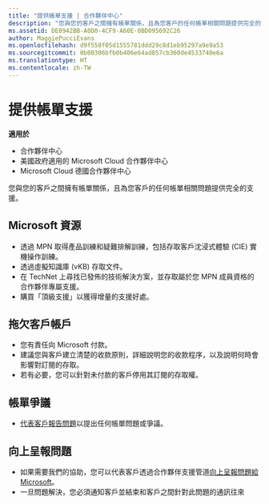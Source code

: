 ```yaml
---
title: "提供帳單支援 | 合作夥伴中心"
description: "您與您的客戶之間擁有帳單關係，且為您客戶的任何帳單相關問題提供完全的支援。"
ms.assetid: DE0942BB-A0D0-4CF9-A60E-0BD095692C26
author: MaggiePucciEvans
ms.openlocfilehash: d9f550f05d1555781ddd29c8d1eb95297a9e9a53
ms.sourcegitcommit: 0b00306bfb0b406e64ad857cb360de4533740e6a
ms.translationtype: HT
ms.contentlocale: zh-TW
---
```

# <a name="provide-billing-support"></a>提供帳單支援

**適用於**

-  合作夥伴中心
-  美國政府適用的 Microsoft Cloud 合作夥伴中心
-  Microsoft Cloud 德國合作夥伴中心

您與您的客戶之間擁有帳單關係，且為您客戶的任何帳單相關問題提供完全的支援。

## <a href="" id="microsoftresources"></a>Microsoft 資源


-   透過 MPN 取得產品訓練和疑難排解訓練，包括存取客戶沈浸式體驗 (CIE) 實機操作訓練。
-   透過虛擬知識庫 (vKB) 存取文件。
-   在 TechNet 上尋找已發佈的技術解決方案，並存取屬於您 MPN 成員資格的合作夥伴專屬支援。
-   購買「頂級支援」以獲得增量的支援好處。

## <a href="" id="delinquentcustomeraccounts"></a>拖欠客戶帳戶


-   您有責任向 Microsoft 付款。
-   建議您與客戶建立清楚的收款原則，詳細說明您的收款程序，以及說明何時會影響對訂閱的存取。
-   若有必要，您可以針對未付款的客戶停用其訂閱的存取權。

## <a href="" id="billingdisputes"></a>帳單爭議


-   [代表客戶報告問題](report-problems-on-behalf-of-a-customer.md)以提出任何帳單問題或爭議。

## <a href="" id="escalatingissues"></a>向上呈報問題


-   如果需要我們的協助，您可以代表客戶透過合作夥伴支援管道[向上呈報問題給 Microsoft](escalate-problems-to-microsoft.md)。
-   一旦問題解決，您必須通知客戶並結束和客戶之間針對此問題的通訊往來

 

 



